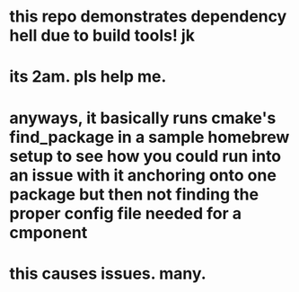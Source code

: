 # this repo demonstrates dependency hell due to build tools! jk
# its 2am. pls help me.


# anyways, it basically runs cmake's find_package in a sample homebrew setup to see how you could run into an issue with it anchoring onto one package but then not finding the proper config file needed for a cmponent

# this causes issues. many.
